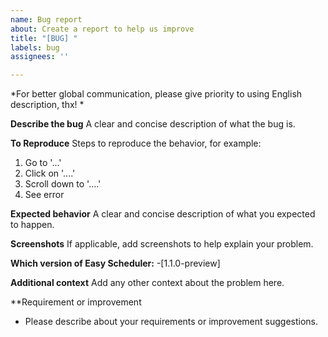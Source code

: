 ```yaml
---
name: Bug report
about: Create a report to help us improve
title: "[BUG] "
labels: bug
assignees: ''

---
```


*For better global communication, please give priority to using English description, thx! *

**Describe the bug**
A clear and concise description of what the bug is.

**To Reproduce**
Steps to reproduce the behavior, for example:
1. Go to '...'
2. Click on '....'
3. Scroll down to '....'
4. See error

**Expected behavior**
A clear and concise description of what you expected to happen.

**Screenshots**
If applicable, add screenshots to help explain your problem.


**Which version of Easy Scheduler:**
 -[1.1.0-preview]

**Additional context**
Add any other context about the problem here.

**Requirement or improvement
- Please describe about your requirements or improvement suggestions.
